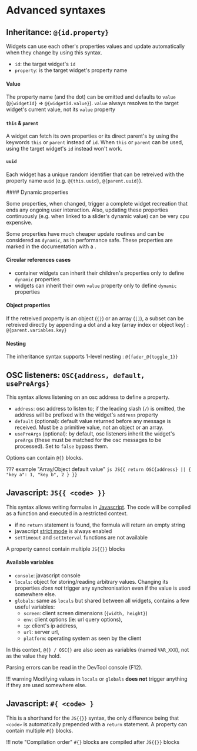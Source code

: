 # Advanced syntaxes

## Inheritance: `@{id.property}`

Widgets can use each other's properties values and update automatically when they change by using this syntax.

- `id`: the target widget's `id`
- `property`: is the target widget's property name


#### Value

The property name (and the dot) can be omitted and defaults to `value` (`@{widgetId}` => `@{widgetId.value}`). `value` always resolves to the target widget's current value, not its `value` property

#### `this` & `parent`

A widget can fetch its own properties or its direct parent's by using the keywords `this` or `parent` instead of `id`. When `this` or `parent` can be used, using the target widget's `id` instead won't work.

#### `uuid`

Each widget has a unique random identifier that can be retreived with the property name `uuid` (e.g. `@{this.uuid}`, `@{parent.uuid}`).

#### Dynamic properties

Some properties, when changed, trigger a complete widget recreation that ends any ongoing user interaction. Also, updating these properties continuously (e.g. when linked to a slider's dynamic value) can be very cpu expensive.

Some properties have much cheaper update routines and can be considered as `dynamic`, as in performance safe. These properties are marked in the documentation with a <i class="fas fa-bolt" title="dynamic"></i>.


#### Circular references cases

- container widgets can inherit their children's properties only to define `dynamic` properties
- widgets can inherit their own `value`<i class="dynamic-prop-icon" title="dynamic"></i> property only to define `dynamic` properties

#### Object properties

If the retreived property is an object (`{}`) or an array (`[]`), a subset can be retreived directly by appending a dot and a key (array index or object key) : `@{parent.variables.key}`


#### Nesting

The inheritance syntax supports 1-level nesting : `@{fader_@{toggle_1}}`


## OSC listeners: `OSC{address, default, usePreArgs}`

This syntax allows listening on an osc address to define a property.

- `address`: osc address to listen to; if the leading slash (`/`) is omitted, the address will be prefixed with the widget's `address` property
- `default` (optional): default value returned before any message is received. Must be a primitive value, not an object or an array.
- `usePreArgs` (optional): by default, osc listeners inherit the widget's `preArgs` (these must be matched for the osc messages to be processed). Set to `false` bypass them.

Options can contain `@{}` blocks.

??? example "Array/Object default value"
    ```js
    JS{{
        return OSC{address} || {
            "key a": 1,
            "key b", 2
        }
    }}
    ```


## Javascript: `JS{{ <code> }}`

This syntax allows writing formulas in [Javascript](https://developer.mozilla.org/en-US/docs/Web/JavaScript). The code will be compiled as a function and executed in a restricted context.

- if no `return` statement is found, the formula will return an empty string
- javascript [strict mode](https://developer.mozilla.org/fr/docs/Web/JavaScript/Reference/Strict_mode) is always enabled
- `setTimeout` and `setInterval` functions are not available

A property cannot contain multiple `JS{{}}` blocks

#### Available variables

- `console`: javascript console
- `locals`: object for storing/reading arbitrary values. Changing its properties *does not* trigger any synchronisation even if the value is used somewhere else.
- `globals`: same as `locals` but shared between all widgets, contains a few useful variables:
    - `screen`: client screen dimensions (`{width, height}`)
    - `env`: client options (ie: url query options),
    - `ip`: client's ip address,
    - `url`: server url,
    - `platform`: operating system as seen by the client

In this context, `@{} / OSC{}` are also seen as variables (named `VAR_XXX`), not as the value they hold.

Parsing errors can be read in the DevTool console (F12).

!!! warning
    Modifying values in `locals` or `globals` **does not** trigger anything if they are used somewhere else.

## Javascript: `#{ <code> }`

This is a shorthand for the `JS{{}}` syntax, the only difference being that `<code>` is automatically prepended with a `return` statement. A property can contain multiple `#{}` blocks.

!!! note "Compilation order"
    `#{}` blocks are compiled after `JS{{}}` blocks
